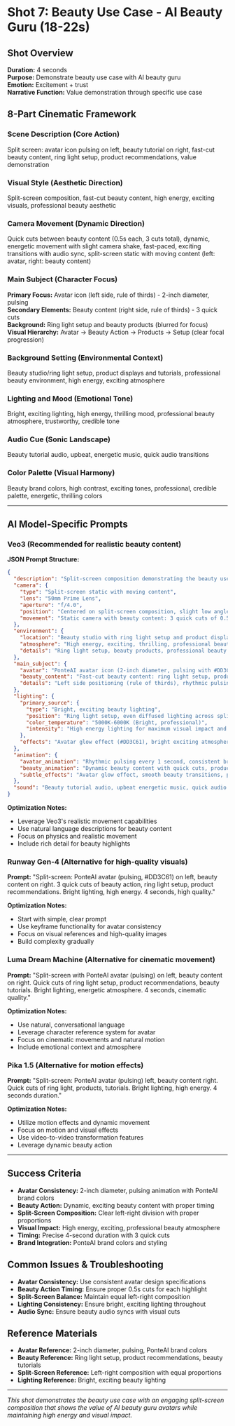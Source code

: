 # Shot 7: Beauty Use Case - AI Beauty Guru (18-22s)

## Shot Overview
**Duration:** 4 seconds  
**Purpose:** Demonstrate beauty use case with AI beauty guru  
**Emotion:** Excitement + trust  
**Narrative Function:** Value demonstration through specific use case  

## 8-Part Cinematic Framework

### Scene Description (Core Action)
Split screen: avatar icon pulsing on left, beauty tutorial on right, fast-cut beauty content, ring light setup, product recommendations, value demonstration

### Visual Style (Aesthetic Direction)
Split-screen composition, fast-cut beauty content, high energy, exciting visuals, professional beauty aesthetic

### Camera Movement (Dynamic Direction)
Quick cuts between beauty content (0.5s each, 3 cuts total), dynamic, energetic movement with slight camera shake, fast-paced, exciting transitions with audio sync, split-screen static with moving content (left: avatar, right: beauty content)

### Main Subject (Character Focus)
**Primary Focus:** Avatar icon (left side, rule of thirds) - 2-inch diameter, pulsing  
**Secondary Elements:** Beauty content (right side, rule of thirds) - 3 quick cuts  
**Background:** Ring light setup and beauty products (blurred for focus)  
**Visual Hierarchy:** Avatar → Beauty Action → Products → Setup (clear focal progression)

### Background Setting (Environmental Context)
Beauty studio/ring light setup, product displays and tutorials, professional beauty environment, high energy, exciting atmosphere

### Lighting and Mood (Emotional Tone)
Bright, exciting lighting, high energy, thrilling mood, professional beauty atmosphere, trustworthy, credible tone

### Audio Cue (Sonic Landscape)
Beauty tutorial audio, upbeat, energetic music, quick audio transitions

### Color Palette (Visual Harmony)
Beauty brand colors, high contrast, exciting tones, professional, credible palette, energetic, thrilling colors

---

## AI Model-Specific Prompts

### Veo3 (Recommended for realistic beauty content)
**JSON Prompt Structure:**
```json
{
  "description": "Split-screen composition demonstrating the beauty use case with the PonteAI avatar icon pulsing rhythmically on the left side while dynamic beauty content plays on the right, showcasing the value of AI beauty guru avatars in real-time beauty contexts. The avatar appears as a 2-inch diameter circular icon with the signature PonteAI brand color (#DD3C61), pulsing as if 'alive' and ready to provide instant beauty recommendations, while the right side features fast-cut beauty content including ring light setups, product recommendations, and beauty tutorials. The scene creates excitement and trust through professional beauty aesthetics and high-energy visuals.",
  "camera": {
    "type": "Split-screen static with moving content",
    "lens": "50mm Prime Lens",
    "aperture": "f/4.0",
    "position": "Centered on split-screen composition, slight low angle for authority",
    "movement": "Static camera with beauty content: 3 quick cuts of 0.5s each, dynamic beauty action"
  },
  "environment": {
    "location": "Beauty studio with ring light setup and product displays",
    "atmosphere": "High energy, exciting, thrilling, professional beauty",
    "details": "Ring light setup, beauty products, professional beauty environment, high energy atmosphere"
  },
  "main_subject": {
    "avatar": "PonteAI avatar icon (2-inch diameter, pulsing with #DD3C61 color)",
    "beauty_content": "Fast-cut beauty content: ring light setup, product recommendations, beauty tutorials (3 cuts of 0.5s each)",
    "details": "Left side positioning (rule of thirds), rhythmic pulsing, dynamic beauty action, professional aesthetic"
  },
  "lighting": {
    "primary_source": {
      "type": "Bright, exciting beauty lighting",
      "position": "Ring light setup, even diffused lighting across split-screen",
      "color_temperature": "5000K-6000K (Bright, professional)",
      "intensity": "High energy lighting for maximum visual impact and beauty excitement"
    },
    "effects": "Avatar glow effect (#DD3C61), bright exciting atmosphere, high contrast for impact"
  },
  "animation": {
    "avatar_animation": "Rhythmic pulsing every 1 second, consistent brand color integration",
    "beauty_animation": "Dynamic beauty content with quick cuts, product displays, beauty tutorials",
    "subtle_effects": "Avatar glow effect, smooth beauty transitions, professional beauty aesthetic"
  },
  "sound": "Beauty tutorial audio, upbeat energetic music, quick audio transitions"
}
```

**Optimization Notes:**
- Leverage Veo3's realistic movement capabilities
- Use natural language descriptions for beauty content
- Focus on physics and realistic movement
- Include rich detail for beauty highlights

### Runway Gen-4 (Alternative for high-quality visuals)
**Prompt:** "Split-screen: PonteAI avatar (pulsing, #DD3C61) on left, beauty content on right. 3 quick cuts of beauty action, ring light setup, product recommendations. Bright lighting, high energy. 4 seconds, high quality."

**Optimization Notes:**
- Start with simple, clear prompt
- Use keyframe functionality for avatar consistency
- Focus on visual references and high-quality images
- Build complexity gradually

### Luma Dream Machine (Alternative for cinematic movement)
**Prompt:** "Split-screen with PonteAI avatar (pulsing) on left, beauty content on right. Quick cuts of ring light setup, product recommendations, beauty tutorials. Bright lighting, energetic atmosphere. 4 seconds, cinematic quality."

**Optimization Notes:**
- Use natural, conversational language
- Leverage character reference system for avatar
- Focus on cinematic movements and natural motion
- Include emotional context and atmosphere

### Pika 1.5 (Alternative for motion effects)
**Prompt:** "Split-screen: PonteAI avatar (pulsing) left, beauty content right. Quick cuts of ring light, products, tutorials. Bright lighting, high energy. 4 seconds duration."

**Optimization Notes:**
- Utilize motion effects and dynamic movement
- Focus on motion and visual effects
- Use video-to-video transformation features
- Leverage dynamic beauty action

---

## Success Criteria
- **Avatar Consistency:** 2-inch diameter, pulsing animation with PonteAI brand colors
- **Beauty Action:** Dynamic, exciting beauty content with proper timing
- **Split-Screen Composition:** Clear left-right division with proper proportions
- **Visual Impact:** High energy, exciting, professional beauty atmosphere
- **Timing:** Precise 4-second duration with 3 quick cuts
- **Brand Integration:** PonteAI brand colors and styling

## Common Issues & Troubleshooting
- **Avatar Consistency:** Use consistent avatar design specifications
- **Beauty Action Timing:** Ensure proper 0.5s cuts for each highlight
- **Split-Screen Balance:** Maintain equal left-right composition
- **Lighting Consistency:** Ensure bright, exciting lighting throughout
- **Audio Sync:** Ensure beauty audio syncs with visual cuts

## Reference Materials
- **Avatar Reference:** 2-inch diameter, pulsing, PonteAI brand colors
- **Beauty Reference:** Ring light setup, product recommendations, beauty tutorials
- **Split-Screen Reference:** Left-right composition with equal proportions
- **Lighting Reference:** Bright, exciting beauty lighting

---

*This shot demonstrates the beauty use case with an engaging split-screen composition that shows the value of AI beauty guru avatars while maintaining high energy and visual impact.*
